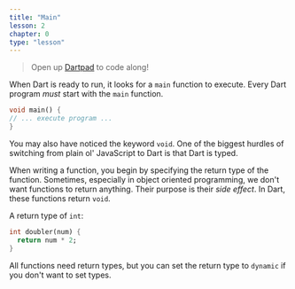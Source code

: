 ```yaml
---
title: "Main"
lesson: 2
chapter: 0
type: "lesson"
---
```


> Open up [Dartpad](https://dartpad.dartlang.org/) to code along!

When Dart is ready to run, it looks for a `main` function to execute. Every Dart program *must* start with the `main` function.

```dart
void main() {
// ... execute program ...
}
```

You may also have noticed the keyword `void`. One of the biggest hurdles of switching from plain ol' JavaScript to Dart is that Dart is typed. 

When writing a function, you begin by specifying the return type of the function. Sometimes, especially in object oriented programming, we don't want functions to return anything. Their purpose is their *side effect*. In Dart, these functions return `void`.

A return type of `int`:

```dart
int doubler(num) {
  return num * 2; 
}
```

All functions need return types, but you can set the return type to `dynamic` if you don't want to set types.